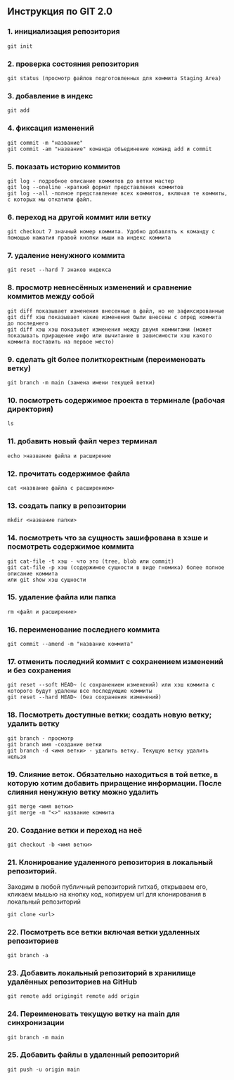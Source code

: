 ## Инструкция по GIT 2.0
### 1. инициализация репозитория
    git init
### 2. проверка состояния репозитория
    git status (просмотр файлов подготовленных для коммита Staging Area)
### 3. добавление в индекс
    git add 
### 4. фиксация изменений
    git commit -m "название"
    git commit -am "название" команда объединение команд add и commit
### 5. показать историю коммитов
    git log - подробное описание коммитов до ветки мастер
    git log --oneline -краткий формат представления коммитов
    git log --all -полное представление всех коммитов, включая те коммиты, с которых мы откатили файл.
### 6. переход на другой коммит или ветку
    git checkout 7 значный номер коммита. Удобно добавлять к команду с помощью нажатия правой кнопки мыши на индекс коммита
### 7. удаление ненужного коммита
    git reset --hard 7 знаков индекса
### 8. просмотр невнесённых изменений и сравнение коммитов между собой
    git diff показывает изменения внесенные в файл, но не зафиксированные
    git diff хэш показывает какие изменения были внесены c опред коммита до последнего
    git diff хэш хэш показывет изменения между двумя коммитами (может показывать приращение инфо или вычитание в зависимости хэш какого коммита поставить на первое место)
### 9. сделать git более политкоректным (переименовать ветку)
    git branch -m main (замена имени текущей ветки)
### 10. посмотреть содержимое проекта в терминале (рабочая директория)
    ls
### 11. добавить новый файл через терминал
    echo >название файла и расширение
### 12. прочитать содержимое файла
    cat <название файла с расширением>
### 13. создать папку в репозитории 
    mkdir <название папки> 
### 14. посмотреть что за сущность зашифрована в хэше и посмотреть содержимое коммита
    git cat-file -t хэш - что это (tree, blob или commit)
    git cat-file -p хэш (содержимое сущности в виде гномика) более полное описание коммита
    или git show хэш сущности
### 15. удаление файла или папка 
    rm <файл и расширение>
### 16. переименование последнего коммита
    git commit --amend -m "название коммита"
### 17. отменить последний коммит с сохранением изменений и без сохранения
    git reset --soft HEAD~ (с сохранением изменений) или хэш коммита с которого будут удалены все последующие коммиты
    git reset --hard HEAD~ (без сохранения изменений)
### 18. Посмотреть доступные ветки; создать новую ветку; удалить ветку
    git branch - просмотр
    git branch имя -создание ветки
    git branch -d <имя ветки> - удалить ветку. Текущую ветку удалить нельзя
### 19. Слияние веток. Обязательно находиться в той ветке, в которую хотим добавить приращение информации. После слияния ненужную ветку можно удалить
    git merge <имя ветки>
    git merge -m "<>" название коммита
### 20. Создание ветки и переход на неё
    git checkout -b <имя ветки>
### 21. Клонирование удаленного репозитория в локальный репозиторий. 
Заходим в любой публичный репозиторий гитхаб, открываем его, кликаем мышью на кнопку код, копируем url для клонирования в локальный репозиторий

    git clone <url>
### 22. Посмотреть все ветки включая ветки удаленных репозиториев

    git branch -a
### 23. Добавить локальный репозиторий в хранилище удалённых репозиториев на GitHub
    git remote add origingit remote add origin

### 24. Переименовать текущую ветку на main для синхронизации
    git branch -m main

### 25. Добавить файлы в удаленный репозиторий
    git push -u origin main